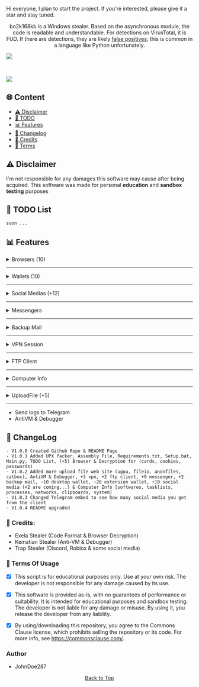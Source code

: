 Hi everyone, I plan to start the project. If you're interested, please give it a star and stay tuned.

<p align="center">
  bo2k168kb is a Windows stealer. Based on the asynchronous module, the code is readable and understandable. For detections on VirusTotal, it is FUD. If there are detections, they are likely <a href="https://en.wikipedia.org/wiki/False_positives_and_false_negatives">false positives</a>; this is common in a language like Python unfortunately.
</p>

<a href="https://t.me/bo2k168kb/">
<img src="https://img.shields.io/badge/telegram-2CA5E0?style=for-the-badge&logo=telegram&logoColor=white">
</a>
  
&nbsp;&nbsp;&nbsp;&nbsp;&nbsp;&nbsp;&nbsp;&nbsp;
  
<a href="https://discord.com/users/1221728197390106657">
<img src="https://img.shields.io/badge/discord-5865F2?style=for-the-badge&logo=discord&logoColor=white">
</a>

## <a id="content"></a>🌐 Content
- [⚠️ Disclaimer](#disclaimer)
- [📝 TODO](#todolist)
- [📊 Features](#features)
- [💭 Changelog](#changelog)
- [👤 Credits](#credits)
- [💼 Terms](#terms)

## <a id="disclaimer"></a>⚠️ Disclaimer
I'm not responsible for any damages this software may cause after being acquired. 
This software was made for personal **education** and **sandbox testing** purposes

## <a id="todolist"></a>📝 TODO List

```
soon ...
```


## <a id="features"></a>📊 Features

<details>
  <summary>Browsers (10)</summary>
  
  <details>
    <summary>Browsers Names</summary>
      Chromium<br>
      Edge<br>
      Brave<br>
      Chrome<br>
      Epic Privacy<br>
      Iridium<br>
      Opera (gx)<br>
      Opera<br>
      Yandex<br>
      Vivaldi<br>
  </details>

  <details>
    <summary>Passwords Managers</summary>
      1Password<br>
      NordPass<br>
      DashLane<br>
      Bitwarden<br>
      RoboForm<br>
      Keeper<br>
      MultiPassword<br>
      KeePassXC<br>
      LastPass<br>
      Trezor<br>
  
  </details>

  <details>
    <summary>2FA Codes Extensions</summary>
      GAuthAuthenticator<br>
      EOSAuthenticator<br>
      Authy<br>
      Authenticator<br>
  
  </details>
  
  - passwords
  - credit cards
  - cookies
  - autofills
</details>

-----

<details>
  <summary>Wallets (10)</summary>
  
  <details>
    <summary>Wallets Extensions</summary>
        (3) MetaMask<br>
        (2) Ronin Wallet<br>
        Exodus<br>
        Trust Wallet<br>
        Binance<br>
        CoinBase<br>
        TON<br>
  </details>

  <details>
    <summary>Wallets Desktop</summary>
        Exodus<br>
        Atomic<br>
        Bitcoin<br>
        Bytecoin<br>
        Coinomi<br>
        Dash<br>
        WalletWasabi<br>
        Electrum<br>
    
  </details>
</details>

-----

<details>
  <summary>Social Medias (+12)</summary>
  
  <details>
    <summary>Roblox Account</summary>
      username<br>
      display name<br>
      profile url<br>
      robux<br>
      rap<br>
      is premium<br>
      creation date<br>
      friends lists<br>
      cookie bypass<br>
  </details>
  
  <details>
    <summary>Twitch Account</summary>
      Username<br>
      Display Name<br>
      Profile URL<br>
      Email<br>
      Has Prime<br>
      Is Partner<br>
      Language<br>
      Bits Balance<br>
      Followers Count<br>
  </details>
  
  <details>
    <summary>Twitter Account</summary>
      Username<br>
      Screen Name<br>
      Profile URL<br>
      Followers Count<br>
      Following Count<br>
      Tweets Count<br>
      Is Verified<br>
      Created At<br>
      Biography<br>
      Cookie<br>
  </details>
  
  <details>
    <summary>TikTok Account</summary>
    - Username
    - Profile URL
    - Email
    - Phone Number
    - Coins
    - Creation Date
    - Profile Picture URL
    - Subscribers Count
    
  </details>
  
  <details>
    <summary>Spotify Account</summary>
    - Username
    - Display Name
    - Profile URL
    - Email
    - Playlist Count
    - Followers Count
    - Subscription Type
    - Profile Picture URL
    
  </details>
  
  <details>
    <summary>Instagram Account</summary>
    - Username
    - Full Name
    - Profile URL
    - Biography
    - Email
    - Is Verified
    - Followers Count
    - Following Count
    - Profile Picture URL
    
  </details>
  
  <details>
    <summary>Guilded Account</summary>
    - Username
    - Profile URL
    - Email
    - Global Username
    - Subdomain
    - Join Date
    - Biography
    - Profile Picture URL
    - Social Connections
    
  </details>
  
  <details>
    <summary>Patreon Account</summary>
    - Username
    - Profile URL
    - Email
    - Is Email Verified
    - Currency
    - Profile Picture URL
    - Biography
    - Social Connections
    - URL
    
  </details>
  
  <details>
    <summary>Riot User</summary>
    - Username
    - Email
    - Region
    - Locale
    - Country
    - MFA Verified
    
  </details>
  
  <details>
    <summary>Steal User</summary>
    - Username
    - Email
    - Profile URL
    - Comments Karma
    - Total Karma
    - Coins
    - Is Moderator
    - Is Gold
    - Is Suspended
    - Profile Picture URL
  </details>
</details>

-----

<details>
  <summary>Messengers</summary>
  
  <details>
    <summary>Discord Messenger</summary>
    <ul>
      <li>Token</li>
      <li>Profile Picture</li>
      <li>Display Name</li>
      <li>Username</li>
      <li>User ID</li>
      <li>Creation Date</li>
    </ul>
    <details>
      <summary>Billing</summary>
      <ul>
        <li>Credit Card</li>
        <li>PayPal</li>
        <li>CashApp</li>
      </ul>
    </details>
    <ul>
      <li>Nitro Type</li>
      <li>Boost Badge Time</li>
      <li>Biography</li>
      <li>Is NSFW</li>
      <li>Badges</li>
      <li>Friends</li>
      <li>Guilds</li>
      <li>Gifts</li>
      <li>Backup Codes</li>
    </ul>
  </details>
  
  <details>
    <summary>Telegram Messenger</summary>
    <!-- Information for Telegram Messenger -->
  </details>
  
  <details>
    <summary>Tox Messenger</summary>
    <!-- Information for Tox Messenger -->
  </details>
  
  <details>
    <summary>Element Messenger</summary>
    <!-- Information for Element Messenger -->
  </details>
  
  <details>
    <summary>Skype Messenger</summary>
    <!-- Information for Skype Messenger -->
  </details>
  
  <details>
    <summary>Signal Messenger</summary>
    <!-- Information for Signal Messenger -->
  </details>
  
  <details>
    <summary>WhatsApp Messenger</summary>
    <!-- Information for WhatsApp Messenger -->
  </details>
  
  <details>
    <summary>Pidgin Messenger</summary>
    <!-- Information for Pidgin Messenger -->
  </details>
  
  <details>
    <summary>Viber Messenger</summary>
    <!-- Information for Viber Messenger -->
  </details>
</details>

-----

<details>
  <summary>Backup Mail</summary>
  <ul>
    <li>Mailbird</li>
    <li>Thunderbird</li>
  </ul>
</details>

-----

<details>
  <summary>VPN Session</summary>
  <ul>
    <li>Proton VPN</li>
    <li>Open VPN</li>
    <li>Surfshark VPN</li>
  </ul>
</details>

-----

<details>
  <summary>FTP Client</summary>
  <ul>
    <li>FileZilla</li>
    <li>WinSCP</li>
  </ul>
</details>

-----

<details>
  <summary>Computer Info</summary>
  <ul>
    <li>System Info</li>
    <li>Processes Info</li>
    <li>TaskLists Info</li>
    <li>Clipboards Info</li>
    <li>Installed Softwares</li>
    <li>Networks Info</li>
  </ul>
</details>

-----

<details>
  <summary>UploadFile (+5)</summary>
  <ul>
    <li>GoFile</li>
    <li>FileIo</li>
    <li>AnonFiles</li>
    <li>Uguu</li>
    <li>CatBox</li>
  </ul>
</details>

-----

- Send logs to Telegram
- AntiVM & Debugger


## <a id="changelog"></a>💭 ChangeLog

```
- V1.0.0 Created Github Repo & README Page
- V1.0.1 Added UPX Packer, Assembly File, Requirements.txt, Setup.bat, Main.py, TODO List, (+5) Browser & Decryption for (cards, cookies, passwords)
- V1.0.2 Added more upload file web site (uguu, fileio, anonfiles, catbox), AntiVM & Debugger, +3 vpn, +2 ftp client, +9 messenger, +2 backup mail, ~10 desktop wallet, ~20 extension wallet, +10 social media (+2 are coming...) & Computer Info [softwares, tasklists, processes, networks, clipboards, system]
- V1.0.3 Changed Telegram embed to see how many social media you get from the client
- V1.0.4 README upgraded
```

### <a id="forkedfrom"></a>👤 Credits:
- Exela Stealer (Code Format & Browser Decryption)
- Kematian Stealer (Anti-VM & Debugger)
- Trap Stealer (Discord, Roblox & some social media)

### <a id="terms"></a>💼 Terms Of Usage
- [x] This script is for educational purposes only. Use at your own risk. The developer is not responsible for any damage caused by its use.

- [x] This software is provided as-is, with no guarantees of performance or suitability. It is intended for educational purposes and sandbox testing. The developer is not liable for any damage or misuse. By using it, you release the developer from any liability.

- [x] By using/downloading this repository, you agree to the Commons Clause license, which prohibits selling the repository or its code. For more info, see https://commonsclause.com/.

### Author
- JohnDoe287

<p align="center">
  <a href=#top>Back to Top</a>
</p>
